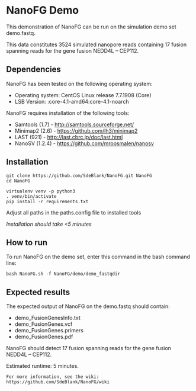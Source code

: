 # NanoFG Demo

This demonstration of NanoFG can be run on the simulation demo set demo.fastq. 

This data constitutes 3524 simulated nanopore reads containing 17 fusion spanning reads for the gene fusion NEDD4L – CEP112.

## Dependencies
NanoFG has been tested on the following operating system:
- Operating system:       CentOS Linux release 7.7.1908 (Core)
- LSB Version:            :core-4.1-amd64:core-4.1-noarch

NanoFG requires installation of the following tools:

- Samtools (1.7) - http://samtools.sourceforge.net/
- Minimap2 (2.6) - https://github.com/lh3/minimap2 
- LAST (921) - http://last.cbrc.jp/doc/last.html
- NanoSV (1.2.4) - https://github.com/mroosmalen/nanosv

## Installation
```
git clone https://github.com/SdeBlank/NanoFG.git NanoFG
cd NanoFG

virtualenv venv -p python3
. venv/bin/activate
pip install -r requirements.txt
```
Adjust all paths in the paths.config file to installed tools

*Installation should take <5 minutes*


## How to run

To run NanoFG on the demo set, enter this command in the bash command line:

```
bash NanoFG.sh -f NanoFG/demo/demo_fastqdir
```

## Expected results

The expected output of NanoFG on the demo.fastq should contain:
- demo_FusionGenesInfo.txt
- demo_FusionGenes.vcf
- demo_FusionGenes.primers
- demo_FusionGenes.pdf

NanoFG should detect 17 fusion spanning reads for the gene fusion NEDD4L – CEP112.

Estimated runtime: 5 minutes.

```
For more information, see the wiki:
https://github.com/SdeBlank/NanoFG/wiki
```
